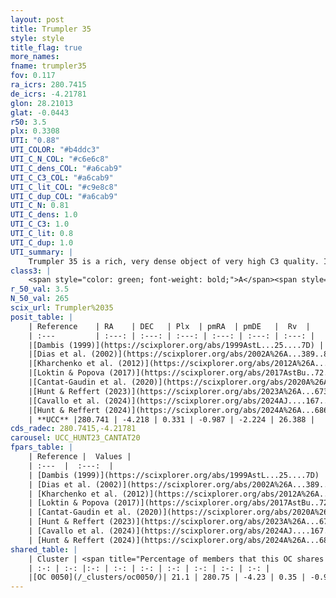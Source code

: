 ```yaml
---
layout: post
title: Trumpler 35
style: style
title_flag: true
more_names: 
fname: trumpler35
fov: 0.117
ra_icrs: 280.7415
de_icrs: -4.21781
glon: 28.21013
glat: -0.0443
r50: 3.5
plx: 0.3308
UTI: "0.88"
UTI_COLOR: "#b4ddc3"
UTI_C_N_COL: "#c6e6c8"
UTI_C_dens_COL: "#a6cab9"
UTI_C_C3_COL: "#a6cab9"
UTI_C_lit_COL: "#c9e8c8"
UTI_C_dup_COL: "#a6cab9"
UTI_C_N: 0.81
UTI_C_dens: 1.0
UTI_C_C3: 1.0
UTI_C_lit: 0.8
UTI_C_dup: 1.0
UTI_summary: |
    Trumpler 35 is a rich, very dense object of very high C3 quality. It is well-studied in the literature. This object shares a small percentage of members with a later reported entry.
class3: |
    <span style="color: green; font-weight: bold;">A</span><span style="color: green; font-weight: bold;">A</span>
r_50_val: 3.5
N_50_val: 265
scix_url: Trumpler%2035
posit_table: |
    | Reference    | RA    | DEC   | Plx  | pmRA  | pmDE   |  Rv  |
    | :---         | :---: | :---: | :---: | :---: | :---: | :---: |
    |[Dambis (1999)](https://scixplorer.org/abs/1999AstL...25....7D) | 280.725 | -4.133 | -- | -- | -- | -- |
    |[Dias et al. (2002)](https://scixplorer.org/abs/2002A%26A...389..871D) | 280.725 | -4.133 | -- | 0.34 | -3.23 | -4.7 |
    |[Kharchenko et al. (2012)](https://scixplorer.org/abs/2012A%26A...543A.156K) | 280.748 | -4.23 | -- | -3.54 | -4.52 | -- |
    |[Loktin & Popova (2017)](https://scixplorer.org/abs/2017AstBu..72..257L) | 280.74 | -4.23 | -- | -2.64 | -3.725 | -4.7 |
    |[Cantat-Gaudin et al. (2020)](https://scixplorer.org/abs/2020A%26A...640A...1C) | 280.741 | -4.215 | 0.319 | -1.032 | -2.219 | -- |
    |[Hunt & Reffert (2023)](https://scixplorer.org/abs/2023A%26A...673A.114H) | 280.747 | -4.228 | 0.332 | -0.983 | -2.243 | -2.93 |
    |[Cavallo et al. (2024)](https://scixplorer.org/abs/2024AJ....167...12C) | 280.726 | -4.213 | 0.333 | -- | -- | -- |
    |[Hunt & Reffert (2024)](https://scixplorer.org/abs/2024A%26A...686A..42H) | 280.747 | -4.228 | 0.332 | -0.983 | -2.243 | -2.93 |
    | **UCC** |280.741 | -4.218 | 0.331 | -0.987 | -2.224 | 26.388 | 
cds_radec: 280.7415,-4.21781
carousel: UCC_HUNT23_CANTAT20
fpars_table: |
    | Reference |  Values |
    | :---  |  :---:  |
    | [Dambis (1999)](https://scixplorer.org/abs/1999AstL...25....7D) | `E_B-V_=1.188, DM0=11.0, log_age_=7.6` |
    | [Dias et al. (2002)](https://scixplorer.org/abs/2002A%26A...389..871D) | `E(B-V)=1.218, Dist=1206.0, Age=7.862` |
    | [Kharchenko et al. (2012)](https://scixplorer.org/abs/2012A%26A...543A.156K) | `e_bv=1.166, distance=1273, log_age=8.15` |
    | [Loktin & Popova (2017)](https://scixplorer.org/abs/2017AstBu..72..257L) | `E(B-V)=1.205, Dmod=10.426, logt=7.883` |
    | [Cantat-Gaudin et al. (2020)](https://scixplorer.org/abs/2020A%26A...640A...1C) | `AVNN=3.22, DMNN=12.22, AgeNN=7.59` |
    | [Hunt & Reffert (2023)](https://scixplorer.org/abs/2023A%26A...673A.114H) | `AV50=4.015, diffAV50=2.375, MOD50=12.145, logAge50=7.339` |
    | [Cavallo et al. (2024)](https://scixplorer.org/abs/2024AJ....167...12C) | `AV50=4.17, dMod50=12.42, logAge50=7.3, [Fe/H]50=0.46` |
    | [Hunt & Reffert (2024)](https://scixplorer.org/abs/2024A%26A...686A..42H) | `MassJ=3744.85` |
shared_table: |
    | Cluster | <span title="Percentage of members that this OC shares with the ones listed">%</span>   | RA   | DEC   | Plx   | pmRA  | pmDE  | Rv | UTI |
    | :-: | :-: |:-: | :-: | :-: | :-: | :-: | :-: | :-: |
    |[OC 0050](/_clusters/oc0050/)| 21.1 | 280.75 | -4.23 | 0.35 | -0.98 | -2.21 | 26.0 |0.0 |
---
```


